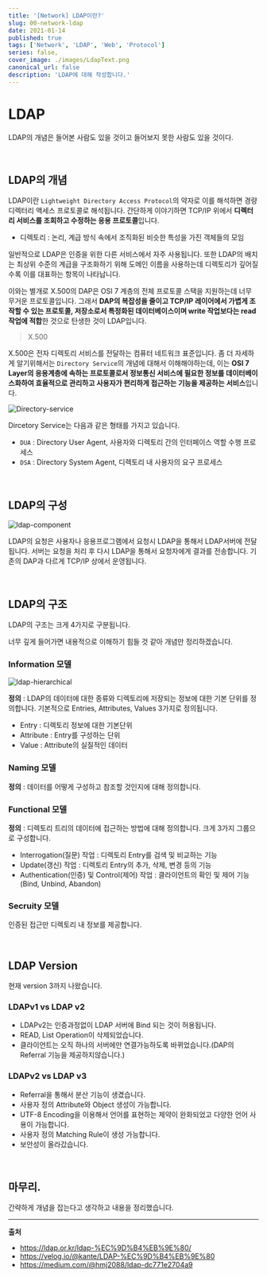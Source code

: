 ```yaml
---
title: '[Network] LDAP이란?'
slug: 00-network-ldap
date: 2021-01-14
published: true
tags: ['Network', 'LDAP', 'Web', 'Protocol']
series: false,
cover_image: ./images/LdapText.png
canonical_url: false
description: 'LDAP에 대해 작성합니다.'
---
```


# LDAP

LDAP의 개념은 들어본 사람도 있을 것이고 들어보지 못한 사람도 있을 것이다.

<br/>

## LDAP의 개념

LDAP이란 `Lightweight Directory Access Protocol`의 약자로 이를 해석하면 경량 디렉터리 액세스 프로토콜로 해석됩니다. 간단하게 이야기하면 TCP/IP 위에서 **디렉터리 서비스를 조회하고 수정하는 응용 프로토콜**입니다.

- 디렉토리 : 논리, 계급 방식 속에서 조직화된 비슷한 특성을 가진 객체들의 모임

일반적으로 LDAP은 인증을 위한 다른 서비스에서 자주 사용됩니다. 또한 LDAP의 배치는 최상위 수준의 계급을 구조화하기 위해 도메인 이름을 사용하는데 디렉토리가 깊어질수록 이를 대표하는 항목이 나타납니다.

이와는 별개로 X.500의 DAP은 OSI 7 계층의 전체 프로토콜 스택을 지원하는데 너무 무거운 프로토콜입니다. 그래서 **DAP의 복잡성을 줄이고 TCP/IP 레이어에서 가볍게 조작할 수 있는 프로토콜, 저장소로서 특정화된 데이터베이스이며 write 작업보다는 read 작업에 적합**한 것으로 탄생한 것이 LDAP입니다.

> X.500

X.500은 전자 디렉토리 서비스를 전달하는 컴퓨터 네트워크 표준입니다. 좀 더 자세하게 알기위해서는 `Directory Service`의 개념에 대해서 이해해야하는데, 이는 **OSI 7 Layer의 응용계층에 속하는 프로토콜로서 정보통신 서비스에 필요한 정보를 데이터베이스화하여 효율적으로 관리하고 사용자가 편리하게 접근하는 기능을 제공하는 서비스**입니다.

![Directory-service](https://user-images.githubusercontent.com/42582516/104970027-836e3c80-5a2d-11eb-8a53-ebf697fe300d.png)

Dircetory Service는 다음과 같은 형태를 가지고 있습니다.

- `DUA` : Directory User Agent, 사용자와 디렉토리 간의 인터페이스 역할 수행 프로세스
- `DSA` : Directory System Agent, 디렉토리 내 사용자의 요구 프로세스

<br/>

## LDAP의 구성

![ldap-component](https://user-images.githubusercontent.com/42582516/104970321-5f5f2b00-5a2e-11eb-8e6d-b064167a8c52.png)

LDAP의 요청은 사용자나 응용프로그램에서 요청시 LDAP을 통해서 LDAP서버에 전달됩니다. 서버는 요청을 처리 후 다시 LDAP을 통해서 요청자에게 결과를 전송합니다. 기존의 DAP과 다르게 TCP/IP 상에서 운영됩니다.

<br/>

## LDAP의 구조

LDAP의 구조는 크게 4가지로 구분됩니다.

너무 깊게 들어가면 내용적으로 이해하기 힘들 것 같아 개념만 정리하겠습니다.

### Information 모델

![ldap-hierarchical](https://user-images.githubusercontent.com/42582516/104970313-58d0b380-5a2e-11eb-9115-a9c1a527bc38.png)

**정의** : LDAP의 데이터에 대한 종류와 디렉토리에 저장되는 정보에 대한 기본 단위를 정의합니다. 기본적으로 Entries, Attributes, Values 3가지로 정의됩니다.

- Entry : 디렉토리 정보에 대한 기본단위
- Attribute : Entry를 구성하는 단위
- Value : Attribute의 실질적인 데이터

### Naming 모델

**정의** : 데이터를 어떻게 구성하고 참조할 것인지에 대해 정의합니다.

### Functional 모델

**정의** : 디렉토리 트리의 데이터에 접근하는 방법에 대해 정의합니다. 크게 3가지 그룹으로 구성합니다.

- Interrogation(질문) 작업 : 디렉토리 Entry를 검색 및 비교하는 기능
- Update(갱신) 작업 : 디렉토리 Entry의 추가, 삭제, 변경 등의 기능
- Authentication(인증) 및 Control(제어) 작업 : 클라이언트의 확인 및 제어 기능(Bind, Unbind, Abandon)

### Secruity 모델

인증된 접근만 디렉토리 내 정보를 제공합니다.

<br/>

## LDAP Version

현재 version 3까지 나왔습니다.

### LDAPv1 vs LDAP v2

- LDAPv2는 인증과정없이 LDAP 서버에 Bind 되는 것이 허용됩니다.
- READ, List Operation이 삭제되었습니다.
- 클라이언트는 오직 하나의 서버에만 연결가능하도록 바뀌었습니다.(DAP의 Referral 기능을 제공하지않습니다.)

### LDAPv2 vs LDAP v3

- Referral을 통해서 분산 기능이 생겼습니다.
- 사용자 정의 Attribute와 Object 생성이 가능합니다.
- UTF-8 Encoding을 이용해서 언어를 표현하는 제약이 완화되었고 다양한 언어 사용이 가능합니다.
- 사용자 정의 Matching Rule이 생성 가능합니다.
- 보안성이 올라갔습니다.

<br/>

## 마무리.

간략하게 개념을 잡는다고 생각하고 내용을 정리했습니다.

---

**출처**

- https://ldap.or.kr/ldap-%EC%9D%B4%EB%9E%80/
- https://velog.io/@kante/LDAP-%EC%9D%B4%EB%9E%80
- https://medium.com/@hmj2088/ldap-dc771e2704a9
